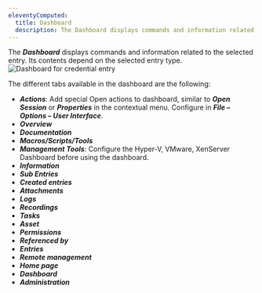 ```yaml
---
eleventyComputed:
  title: Dashboard
  description: The Dashboard displays commands and information related to the selected entry. Its contents depend on the selected entry type.
---
```

The ***Dashboard*** displays commands and information related to the selected entry. Its contents depend on the selected entry type.
![Dashboard for credential entry](https://cdnweb.devolutions.net/docs/en/rdm/windows/RDMW4015_2024_1.png)

The different tabs available in the dashboard are the following:

* ***Actions***: Add special Open actions to dashboard, similar to ***Open Session*** or ***Properties*** in the contextual menu. Configure in ***File – Options – User Interface***.
* ***Overview***
* ***Documentation***
* ***Macros/Scripts/Tools***
* ***Management Tools***: Configure the Hyper-V, VMware, XenServer Dashboard before using the dashboard.
* ***Information***
* ***Sub Entries***
* ***Created entries***
* ***Attachments***
* ***Logs***
* ***Recordings***
* ***Tasks***
* ***Asset***
* ***Permissions***
* ***Referenced by***
* ***Entries***
* ***Remote management***
* ***Home page***
* ***Dashboard***
* ***Administration***